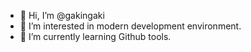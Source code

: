 - 👋 Hi, I’m @gakingaki
- 👀 I’m interested in modern development environment.
- 🌱 I’m currently learning Github tools.

<!---
gakingaki/gakingaki is a ✨ special ✨ repository because its `README.md` (this file) appears on your GitHub profile.
You can click the Preview link to take a look at your changes.
--->
